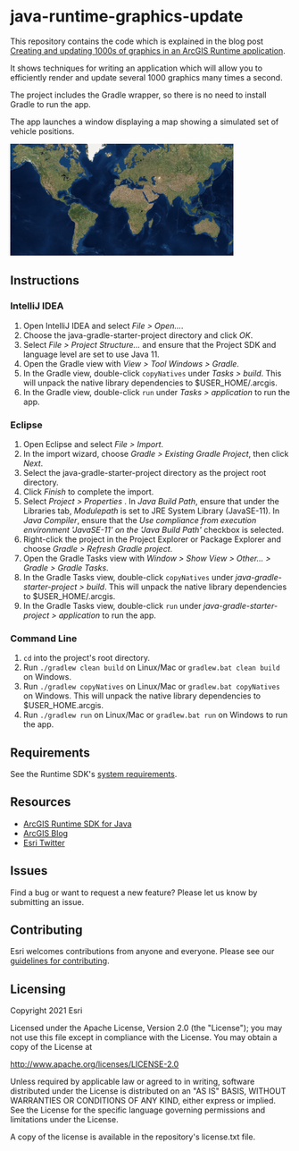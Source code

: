 # java-runtime-graphics-update

This repository contains the code which is explained in the blog post [Creating and updating 1000s of graphics in an ArcGIS Runtime application](https://blogs.esri.com/esri/arcgis/). 

It shows techniques for writing an application which will allow you to efficiently render and update several 1000 graphics many times a second.

The project includes the Gradle wrapper, so there is no need to install Gradle to run the app.

The app launches a window displaying a map showing a simulated set of vehicle positions.

![screenshot](screenshot.png)

## Instructions

### IntelliJ IDEA

1. Open IntelliJ IDEA and select _File > Open..._.
2. Choose the java-gradle-starter-project directory and click _OK_.
3. Select _File > Project Structure..._ and ensure that the Project SDK and language level are set to use Java 11.
4. Open the Gradle view with _View > Tool Windows > Gradle_.
5. In the Gradle view, double-click `copyNatives` under _Tasks > build_. This will unpack the native library dependencies to $USER_HOME/.arcgis.
6. In the Gradle view, double-click `run` under _Tasks > application_ to run the app.

### Eclipse

1. Open Eclipse and select _File > Import_.
2. In the import wizard, choose _Gradle > Existing Gradle Project_, then click _Next_.
3. Select the java-gradle-starter-project directory as the project root directory.
4. Click _Finish_ to complete the import.
5. Select _Project > Properties_ . In _Java Build Path_, ensure that under the Libraries tab, _Modulepath_ is set to JRE System Library (JavaSE-11). In _Java Compiler_, ensure that the _Use compliance from execution environment 'JavaSE-11' on the 'Java Build Path'_ checkbox is selected.
6. Right-click the project in the Project Explorer or Package Explorer and choose _Gradle > Refresh Gradle project_.
7. Open the Gradle Tasks view with _Window > Show View > Other... > Gradle > Gradle Tasks_.
8. In the Gradle Tasks view, double-click `copyNatives` under _java-gradle-starter-project > build_. This will unpack the native library dependencies to $USER_HOME/.arcgis.
9. In the Gradle Tasks view, double-click `run` under _java-gradle-starter-project > application_ to run the app.

### Command Line

1. `cd` into the project's root directory.
2. Run `./gradlew clean build` on Linux/Mac or `gradlew.bat clean build` on Windows.
3. Run `./gradlew copyNatives` on Linux/Mac or `gradlew.bat copyNatives` on Windows. This will unpack the native library dependencies to $USER_HOME.arcgis.
3. Run `./gradlew run` on Linux/Mac or `gradlew.bat run` on Windows to run the app.

## Requirements

See the Runtime SDK's [system requirements](https://developers.arcgis.com/java/latest/guide/system-requirements.htm).

## Resources

* [ArcGIS Runtime SDK for Java](https://developers.arcgis.com/java/)  
* [ArcGIS Blog](https://blogs.esri.com/esri/arcgis/)  
* [Esri Twitter](https://twitter.com/esri)  

## Issues

Find a bug or want to request a new feature?  Please let us know by submitting an issue.

## Contributing

Esri welcomes contributions from anyone and everyone. Please see our [guidelines for contributing](https://github.com/esri/contributing).

## Licensing

Copyright 2021 Esri

Licensed under the Apache License, Version 2.0 (the "License"); you may not 
use this file except in compliance with the License. You may obtain a copy 
of the License at

http://www.apache.org/licenses/LICENSE-2.0

Unless required by applicable law or agreed to in writing, software 
distributed under the License is distributed on an "AS IS" BASIS, WITHOUT 
WARRANTIES OR CONDITIONS OF ANY KIND, either express or implied. See the 
License for the specific language governing permissions and limitations 
under the License.

A copy of the license is available in the repository's license.txt file.
